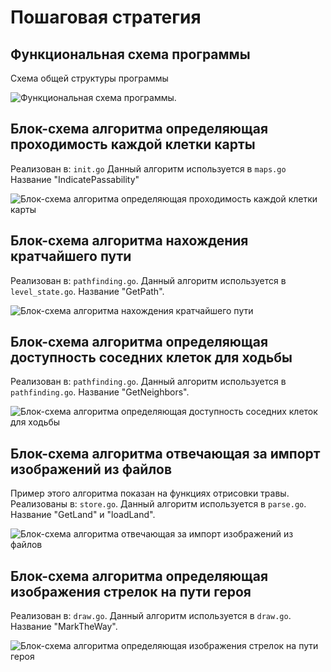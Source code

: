 
# Пошаговая стратегия

## Функциональная схема программы

Схема общей структуры программы

![Функциональная схема программы.](1.png)

## Блок-схема алгоритма определяющая проходимость каждой клетки карты

Реализован в: `init.go`
Данный алгоритм используется в `maps.go`
Название "IndicatePassability"

![Блок-схема алгоритма определяющая проходимость каждой клетки карты](2.png)

## Блок-схема алгоритма нахождения кратчайшего пути

Реализован в: `pathfinding.go`.
Данный алгоритм используется в `level_state.go`.
Название "GetPath".

![Блок-схема алгоритма нахождения кратчайшего пути](3.png)

## Блок-схема алгоритма определяющая доступность соседних клеток для ходьбы

Реализован в: `pathfinding.go`.
Данный алгоритм используется в `pathfinding.go`.
Название "GetNeighbors".

![Блок-схема алгоритма определяющая доступность соседних клеток для ходьбы](4.png)

## Блок-схема алгоритма отвечающая за импорт изображений из файлов 

Пример этого алгоритма показан на функциях отрисовки травы.
Реализованы в: `store.go`.
Данный алгоритм используется в `parse.go`.
Название "GetLand" и "loadLand".

![Блок-схема алгоритма отвечающая за импорт изображений из файлов ](5.png)

## Блок-схема алгоритма определяющая изображения стрелок на пути героя

Реализован в: `draw.go`.
Данный алгоритм используется в `draw.go`.
Название "MarkTheWay".

![Блок-схема алгоритма определяющая изображения стрелок на пути героя](6.png)